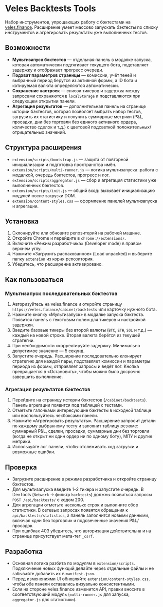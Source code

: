 # Veles Backtests Tools

Набор инструментов, упрощающих работу с бэктестами на [veles.finance](https://veles.finance/). Расширение умеет массово запускать бэктесты по списку инструментов и агрегировать результаты уже выполненных тестов.

## Возможности
- **Мультизапуск бэктестов** — отдельная панель в модалке запуска, которая автоматически подтягивает текущего бота, подставляет задержку и отображает прогресс очереди.
- **Подхват параметров страницы** — комиссии, учёт теней и выбранный период берутся из активной формы, а ID бота и котируемая валюта определяются автоматически.
- **Сохранение настроек** — список тикеров и задержка между запросами сохраняются в `localStorage` и подставляются при следующем открытии панели.
- **Агрегация результатов** — дополнительная панель на странице истории бэктестов, которая позволяет выбрать набор тестов, загрузить их статистику и получить суммарные метрики (P&L, просадки, дни без торговли без единого активного ордера, количество сделок и т.д.) с цветовой подсветкой положительных/отрицательных значений.

## Структура расширения
- `extension/scripts/bootstrap.js` — защита от повторной инициализации и подготовка пространства имён.
- `extension/scripts/multi-runner.js` — логика мультизапуска: работа с модалкой, очередь бэктестов, прогресс и лог.
- `extension/scripts/aggregator.js` — сбор и агрегация статистики уже выполненных бэктестов.
- `extension/scripts/init.js` — общий вход: вызывает инициализацию модулей после загрузки DOM.
- `extension/content-styles.css` — оформление панелей мультизапуска и агрегации.

## Установка
1. Склонируйте или обновите репозиторий на рабочей машине.
2. Откройте Chrome и перейдите в `chrome://extensions/`.
3. Включите «Режим разработчика» (Developer mode) в правом верхнем углу.
4. Нажмите «Загрузить распакованное» (Load unpacked) и выберите папку `extension` из корня репозитория.
5. Убедитесь, что расширение активировано.

## Как пользоваться
### Мультизапуск последовательных бэктестов
1. Авторизуйтесь на veles.finance и откройте страницу `https://veles.finance/cabinet/backtests` или карточку нужного бота.
2. Нажмите кнопку «Мультизапуск» в модалке запуска бэктеста. Появится панель с текстовым полем для тикеров и настройкой задержки.
3. Введите базовые тикеры без второй валюты (`BTC`, `ETH`, `SOL` и т.д.) — каждый на новой строке. Вторая валюта берётся из текущей стратегии.
4. При необходимости скорректируйте задержку. Минимально допустимое значение — 5 секунд.
5. Запустите очередь. Расширение последовательно клонирует стратегию для каждой пары, подставляет комиссии и параметры периода из формы, отправляет запросы и ведёт лог. Кнопка превращается в «Остановить», чтобы можно было досрочно завершить выполнение.

### Агрегация результатов бэктестов
1. Перейдите на страницу истории бэктестов (`/cabinet/backtests`). Панель агрегации появится под таблицей с тестами.
2. Отметьте галочками интересующие бэктесты в исходной таблице или воспользуйтесь чекбоксами панели.
3. Нажмите «Агрегировать результаты». Расширение запросит детали по каждому выбранному тесту и заполнит таблицу резюме: суммарный P&L, сделки, просадки, суммарные дни без торговли (когда не открыт ни один ордер ни по одному боту), МПУ и другие метрики.
4. Используйте лог панели, чтобы отслеживать ход загрузки и возможные ошибки.

## Проверка
- Загрузите расширение в режиме разработчика и откройте страницу бэктестов.
- Для мультизапуска введите 1–2 тикера и запустите очередь. В DevTools (`Network` → фильтр `backtests`) должны появиться запросы `POST /api/backtests/` с кодом 200.
- Для агрегации отметьте несколько строк и выполните сбор статистики. В сетевых запросах появятся обращения к `api/backtests/statistics`, а панель заполнится новыми данными, включая «дни без торговли» и подсвеченные значения P&L/просадок.
- При ошибках 403 убедитесь, что авторизация действительна и на странице присутствует мета-тег `_csrf`.

## Разработка
- Основная логика разбита по модулям в `extension/scripts`. Подключение новых функций делайте через отдельные файлы и не забывайте добавить их в `manifest.json`.
- Перед изменениями UI обновляйте `extension/content-styles.css`, чтобы обе панели оставались визуально консистентными.
- Если на стороне veles.finance изменится API, правки вносите в соответствующий модуль (`multi-runner.js` для запуска, `aggregator.js` для статистики).

